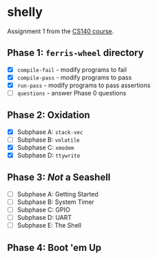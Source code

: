 # shelly
Assignment 1 from the [CS140 course](https://cs140e.sergio.bz/assignments/1-shell/).

## Phase 1: `ferris-wheel` directory
- [x] `compile-fail` - modify programs to fail
- [x] `compile-pass` - modify programs to pass
- [x] `run-pass` - modify programs to pass assertions
- [ ] `questions` - answer Phase 0 questions

## Phase 2: Oxidation
- [x] Subphase A: `stack-vec`
- [ ] Subphase B: `volatile`
- [x] Subphase C: `xmodem` 
- [x] Subphase D: `ttywrite`

## Phase 3: *Not* a Seashell
- [ ] Subphase A: Getting Started
- [ ] Subphase B: System Timer
- [ ] Subphase C: GPIO
- [ ] Subphase D: UART
- [ ] Subphase E: The Shell
     
## Phase 4: Boot 'em Up
